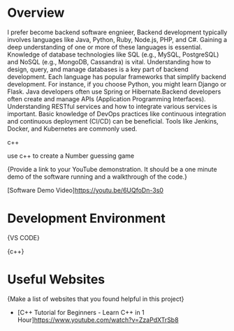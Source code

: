 # Overview

I prefer become backend software engnieer, Backend development typically involves languages like Java, Python, Ruby, Node.js, PHP, and C#. Gaining a deep understanding of one or more of these languages is essential.
 Knowledge of database technologies like SQL (e.g., MySQL, PostgreSQL) and NoSQL (e.g., MongoDB, Cassandra) is vital. Understanding how to design, query, and manage databases is a key part of backend development.
 Each language has popular frameworks that simplify backend development. For instance, if you choose Python, you might learn Django or Flask. Java developers often use Spring or Hibernate.Backend developers often create and manage APIs (Application Programming Interfaces). Understanding RESTful services and how to integrate various services is important.
 Basic knowledge of DevOps practices like continuous integration and continuous deployment (CI/CD) can be beneficial. Tools like Jenkins, Docker, and Kubernetes are commonly used.

c++

use c++ to create a Number guessing game

{Provide a link to your YouTube demonstration.  It should be a one minute demo of the software running and a walkthrough of the code.}

[Software Demo Video]https://youtu.be/6UQfoDn-3s0

# Development Environment

{VS CODE}

{c++}

# Useful Websites

{Make a list of websites that you found helpful in this project}
* [C++ Tutorial for Beginners - Learn C++ in 1 Hour]https://www.youtube.com/watch?v=ZzaPdXTrSb8


